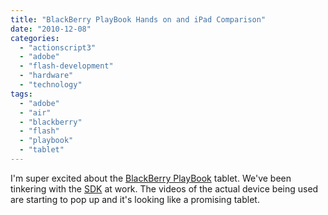 ```yaml
---
title: "BlackBerry PlayBook Hands on and iPad Comparison"
date: "2010-12-08"
categories: 
  - "actionscript3"
  - "adobe"
  - "flash-development"
  - "hardware"
  - "technology"
tags: 
  - "adobe"
  - "air"
  - "blackberry"
  - "flash"
  - "playbook"
  - "tablet"
---
```


I'm super excited about the [BlackBerry PlayBook](http://us.blackberry.com/playbook-tablet/) tablet. We've been tinkering with the [SDK](http://us.blackberry.com/developers/tablet/) at work. The videos of the actual device being used are starting to pop up and it's looking like a promising tablet.
